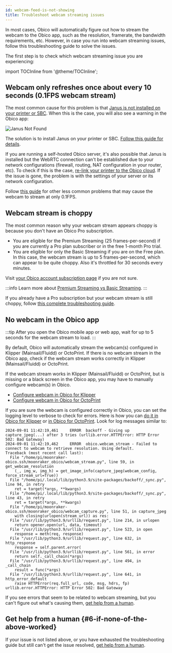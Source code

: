 ```yaml
---
id: webcam-feed-is-not-showing
title: Troubleshoot webcam streaming issues
---
```


In most cases, Obico will automatically figure out how to stream the webcam to the Obico app, such as the resolution, framerate, the bandwidth requirements, etc. However, in case you run into webcam streaming issues, follow this troubleshooting guide to solve the issues.

The first step is to check which webcam streaming issue you are experiencing:

import TOCInline from '@theme/TOCInline';

<TOCInline toc={toc} />

## Webcam only refreshes once about every 10 seconds (0.1FPS webcam stream)

The most common cause for this problem is that [Janus is not installed on your printer or SBC](/docs/user-guides/webcam-install-janus/). When this is the case, you will also see a warning in the Obico app:

![Janus Not Found](/img/user-guides/helpdocs/janus-not-found-warning.png)

The solution is to install Janus on your printer or SBC. [Follow this guide for details](/docs/user-guides/webcam-install-janus/).

If you are running a self-hosted Obico server, it's also possible that Janus is installed but the WebRTC connection can't be established due to your network configurations (firewall, routing, NAT configuration in your router, etc). To check if this is the case, [re-link your printer to the Obico cloud](/docs/user-guides/relink-printer/). If the issue is gone, the problem is with the settings of your server or its network configuration.

Follow [this guide](/docs/user-guides/webcam-stream-stuck-at-1-10-fps/) for other less common problems that may cause the webcam to stream at only 0.1FPS.

## Webcam stream is choppy

The most common reason why your webcam stream appears choppy is because you don't have an Obico Pro subscription.

* You are eligible for the Premium Streaming (25 frames-per-second) if you are currently a Pro plan subscriber or in the free 1-month Pro trial.
* You are eligible for only the Basic Streaming if you are on the Free plan. In this case, the webcam stream is up to 5 frames-per-second, which can appear to be quite choppy. Also it's throttled for 30 seconds every minutes.

Visit [your Obico account subscription page](https://app.obico.io/user_preferences/subscription/) if you are not sure.

:::info
Learn more about [Premium Streaming vs Basic Streaming](/docs/user-guides/webcam-streaming-for-human-eyes).
:::

If you already have a Pro subscription but your webcam stream is still choppy, follow [this complete troubleshooting guide](/docs/user-guides/webcam-feed-is-laggy/).

## No webcam in the Obico app

:::tip
After you open the Obico mobile app or web app, wait for up to 5 seconds for the webcam stream to load.
:::

By default, Obico will automatically stream the webcam(s) configured in Klipper (Mainsail/Fluidd) or OctoPrint. If there is no webcam stream in the Obico app, check if the webcam stream works correctly in Klipper (Mainsail/Fluidd) or OctoPrint.

If the webcam stream works in Klipper (Mainsail/Fluidd) or OctoPrint, but is missing or a black screen in the Obico app, you may have to manually configure webcam(s) in Obico.

- [Configure webcam in Obico for Klipper](/docs/user-guides/moonraker-obico/webcam/)
- [Configure webcam in Obico for OctoPrint](/docs/user-guides/multiple-cameras-octoprint/)

If you are sure the webcam is configured correctly in Obico, you can set the logging level to verbose to check for errors. Here is how you can [do it in Obico for Klipper](/docs/user-guides/moonraker-obico/logging-file/) or [in Obico for OctoPrint](/docs/user-guides/turn-on-debug-logging/). Look for log messages similar to:

```
2024-09-01 11:42:19,461     ERROR  backoff - Giving up capture_jpeg(...) after 3 tries (urllib.error.HTTPError: HTTP Error 502: Bad Gateway)
2024-09-01 11:42:19,462     ERROR  obico.webcam_stream - Failed to connect to webcam to retrieve resolution. Using default.
Traceback (most recent call last):
  File "/home/pi/moonraker-obico.ssh/moonraker_obico/webcam_stream.py", line 59, in get_webcam_resolution
    (_, img_w, img_h) = get_image_info(capture_jpeg(webcam_config, force_stream_url=True))
  File "/home/pi/.local/lib/python3.9/site-packages/backoff/_sync.py", line 94, in retry
    ret = target(*args, **kwargs)
  File "/home/pi/.local/lib/python3.9/site-packages/backoff/_sync.py", line 43, in retry
    ret = target(*args, **kwargs)
  File "/home/pi/moonraker-obico.ssh/moonraker_obico/webcam_capture.py", line 51, in capture_jpeg
    with closing(urlopen(stream_url)) as res:
  File "/usr/lib/python3.9/urllib/request.py", line 214, in urlopen
    return opener.open(url, data, timeout)
  File "/usr/lib/python3.9/urllib/request.py", line 523, in open
    response = meth(req, response)
  File "/usr/lib/python3.9/urllib/request.py", line 632, in http_response
    response = self.parent.error(
  File "/usr/lib/python3.9/urllib/request.py", line 561, in error
    return self._call_chain(*args)
  File "/usr/lib/python3.9/urllib/request.py", line 494, in _call_chain
    result = func(*args)
  File "/usr/lib/python3.9/urllib/request.py", line 641, in http_error_default
    raise HTTPError(req.full_url, code, msg, hdrs, fp)
urllib.error.HTTPError: HTTP Error 502: Bad Gateway
```

If you see errors that seem to be related to webcam streaming, but you can't figure out what's causing them, [get help from a human](/docs/user-guides/contact-us-for-support).


## Get help from a human  {#6-if-none-of-the-above-worked}

If your issue is not listed above, or you have exhausted the troubleshooting guide but still can't get the issue resolved, [get help from a human](/docs/user-guides/contact-us-for-support).
